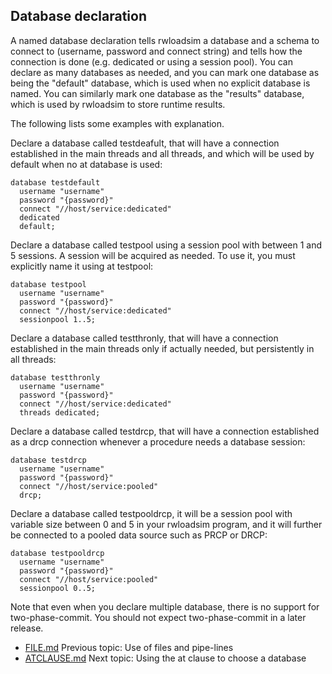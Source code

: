 ## Database declaration
A named database declaration tells rwloadsim a database and a schema to 
connect to (username, password and connect string) and tells how the 
connection is done (e.g. dedicated or using a session pool).
You can declare as many databases as needed, and you can mark one 
database as being the "default" database, which is used when no 
explicit database is named.
You can similarly mark one database as the "results" database, which is 
used by rwloadsim to store runtime results.

The following lists some examples with explanation.

Declare a database called testdeafult, that will have a connection 
established in the main threads and all threads, and
which will be used by default when no at database is used:
```
database testdefault
  username "username"
  password "{password}"
  connect "//host/service:dedicated"
  dedicated 
  default;
```
Declare a database called testpool using a session pool with between 1 
and 5 sessions.
A session will be acquired as needed.
To use it, you must explicitly name it using at testpool:
```
database testpool
  username "username"
  password "{password}"
  connect "//host/service:dedicated"
  sessionpool 1..5;
```
Declare a database called testthronly, that will have a connection 
established in the main threads only if actually needed, but
persistently in all threads:
```
database testthronly
  username "username"
  password "{password}"
  connect "//host/service:dedicated"
  threads dedicated;
```
Declare a database called testdrcp, that will have a connection 
established as a drcp connection whenever a procedure needs a database 
session:
```
database testdrcp
  username "username"
  password "{password}"
  connect "//host/service:pooled"
  drcp;
```
Declare a database called testpooldrcp, it will be a session pool with 
variable size between 0 and 5 in your rwloadsim program, and it will 
further be connected to a pooled data source such as PRCP or DRCP:
```
database testpooldrcp
  username "username"
  password "{password}"
  connect "//host/service:pooled"
  sessionpool 0..5;
```
Note that even when you declare multiple database, there is no support for
two-phase-commit.
You should not expect two-phase-commit in a later release.

* [FILE.md](FILE.md) Previous topic: Use of files and pipe-lines
* [ATCLAUSE.md](ATCLAUSE.md) Next topic: Using the at clause to choose a database
